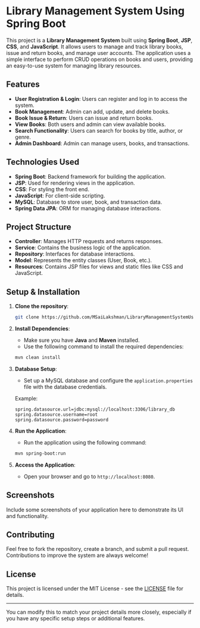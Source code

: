 # Library Management System Using Spring Boot

This project is a **Library Management System** built using **Spring Boot**, **JSP**, **CSS**, and **JavaScript**. It allows users to manage and track library books, issue and return books, and manage user accounts. The application uses a simple interface to perform CRUD operations on books and users, providing an easy-to-use system for managing library resources.

## Features

- **User Registration & Login**: Users can register and log in to access the system.
- **Book Management**: Admin can add, update, and delete books.
- **Book Issue & Return**: Users can issue and return books.
- **View Books**: Both users and admin can view available books.
- **Search Functionality**: Users can search for books by title, author, or genre.
- **Admin Dashboard**: Admin can manage users, books, and transactions.

## Technologies Used

- **Spring Boot**: Backend framework for building the application.
- **JSP**: Used for rendering views in the application.
- **CSS**: For styling the front end.
- **JavaScript**: For client-side scripting.
- **MySQL**: Database to store user, book, and transaction data.
- **Spring Data JPA**: ORM for managing database interactions.

## Project Structure

- **Controller**: Manages HTTP requests and returns responses.
- **Service**: Contains the business logic of the application.
- **Repository**: Interfaces for database interactions.
- **Model**: Represents the entity classes (User, Book, etc.).
- **Resources**: Contains JSP files for views and static files like CSS and JavaScript.

## Setup & Installation

1. **Clone the repository**:

    ```bash
    git clone https://github.com/MSaiLakshman/LibraryManagementSystemUsingSpringBoot.git
    ```

2. **Install Dependencies**:
   - Make sure you have **Java** and **Maven** installed.
   - Use the following command to install the required dependencies:

    ```bash
    mvn clean install
    ```

3. **Database Setup**:
   - Set up a MySQL database and configure the `application.properties` file with the database credentials.

    Example:
    ```properties
    spring.datasource.url=jdbc:mysql://localhost:3306/library_db
    spring.datasource.username=root
    spring.datasource.password=password
    ```

4. **Run the Application**:
    - Run the application using the following command:

    ```bash
    mvn spring-boot:run
    ```

5. **Access the Application**:
   - Open your browser and go to `http://localhost:8080`.

## Screenshots

Include some screenshots of your application here to demonstrate its UI and functionality.

## Contributing

Feel free to fork the repository, create a branch, and submit a pull request. Contributions to improve the system are always welcome!

## License

This project is licensed under the MIT License - see the [LICENSE](LICENSE) file for details.

---

You can modify this to match your project details more closely, especially if you have any specific setup steps or additional features.
